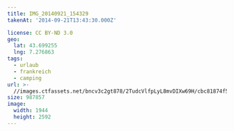 ```yaml
---
title: IMG_20140921_154329
takenAt: '2014-09-21T13:43:30.000Z'

license: CC BY-ND 3.0
geo:
  lat: 43.699255
  lng: 7.276863
tags:
  - urlaub
  - frankreich
  - camping
url: >-
  //images.ctfassets.net/bncv3c2gt878/2TudcVlfpLyL8mvDIXw69H/cbc81874f54b2e8ff8dab7f455802f38/img_20140921_154329_28278781866_o
size: 987857
image:
  width: 1944
  height: 2592
---
```

